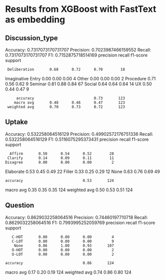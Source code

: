 # Results from XGBoost with FastText as embedding

## Discussion_type

Accuracy: 0.7317073170731707
Precision: 0.7023987466159552
Recall: 0.7317073170731707
F1: 0.7152875718514169
                   precision    recall  f1-score   support

     Deliberation       0.68      0.72      0.70        18
Imaginative Entry       0.00      0.00      0.00         4
            Other       0.00      0.00      0.00         2
        Procedure       0.71      0.56      0.62         9
          Seminar       0.81      0.88      0.84        67
           Social       0.64      0.64      0.64        14
               UX       0.50      0.44      0.47         9

         accuracy                           0.73       123
        macro avg       0.48      0.46      0.47       123
     weighted avg       0.70      0.73      0.72       123

## Uptake

Accuracy: 0.532258064516129
Precision: 0.49902572176751336
Recall: 0.532258064516129
F1: 0.5116075295373431
              precision    recall  f1-score   support

      Affirm       0.50      0.54      0.52        28
     Clarify       0.14      0.09      0.11        11
    Disagree       0.00      0.00      0.00         2
   Elaborate       0.53      0.45      0.49        22
      Filler       0.33      0.25      0.29        12
        None       0.63      0.76      0.69        49

    accuracy                           0.53       124
   macro avg       0.35      0.35      0.35       124
weighted avg       0.50      0.53      0.51       124

## Question

Accuracy: 0.8629032258064516
Precision: 0.74460197710718
Recall: 0.8629032258064516
F1: 0.7993995252059769
              precision    recall  f1-score   support

       C-HOT       0.00      0.00      0.00         4
       C-LOT       0.00      0.00      0.00         9
        None       0.86      1.00      0.93       107
       O-HOT       0.00      0.00      0.00         2
       O-LOT       0.00      0.00      0.00         2

    accuracy                           0.86       124
   macro avg       0.17      0.20      0.19       124
weighted avg       0.74      0.86      0.80       124